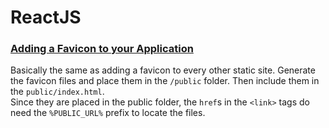 # ReactJS

### [Adding a Favicon to your Application](https://serverless-stack.com/chapters/add-app-favicons.html)
Basically the same as adding a favicon to every other static site. Generate the favicon files and place them in the `/public` folder. Then include them in the `public/index.html`.  
Since they are placed in the public folder, the `href`s in the `<link>` tags do need the `%PUBLIC_URL%` prefix to locate the files.
